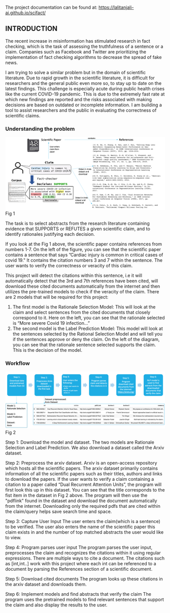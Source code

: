 The project documentation can be found at: https://lalitanjali-ai.github.io/scifact/

## **INTRODUCTION**

The recent increase in misinformation has stimulated research in fact checking, which is the task of assessing the truthfulness of a sentence or a claim.
Companies such as Facebook and Twitter are prioritizing the implementation of fact checking algorithms to decrease the spread of fake news.

I am trying to solve a similar problem but in the domain of scientific literature. 
Due to rapid growth in the scientific literature, it is difficult for researchers and the general public even more so, to stay up to date on the latest findings. This challenge is especially acute during public health crises like the current COVID-19 pandemic. This is due to the extremely fast rate at which new findings are reported and the risks associated with making decisions are based on outdated or incomplete information. 
I am building a tool to assist researchers and the public in evaluating the correctness of scientific claims.

### Understanding the problem

![](.README_images/5c2e82ee.png)
Fig 1

The task is to select abstracts from the research literature containing evidence that SUPPORTS or REFUTES a given scientific claim, and to identify rationales justifying each decision.

If you look at the Fig 1 above, the scientific paper contains references from numbers 1-7.
On the left of the figure, you can see that the scientific paper contains a sentence that says ”Cardiac injury is common in critical cases of covid 19." It contains the citation numbers 3 and 7 within the sentence. 
The user wants to verify the correctness or veracity of this claim.

This project will detect the citations within this sentence, i.e it will automatically detect that the 3rd and 7th references have been cited, will download these cited documents automatically from the internet and then utilizes the pre-trained models to check if the veracity of the claim.
There are 2 models that will be required for this project:
1) The first model is the Rationale Selection Model: 
   This will look at the claim and select sentences from the cited documents that closely correspond to it. Here on the left, you can see that the rationale selected is “More severe Covid 19 infection…”
2) The second model is the Label Prediction Model: 
   This model will look at the sentences selected by the Rational Selection Model and will tell you if the sentences approve or deny the claim. On the left of the diagram, you can see that the rationale sentence selected supports the claim. This is the decision of the model.


### Workflow

![](.README_images/213585e8.png)
Fig 2

Step 1: Download the model and dataset. 
The two models are Rationale Selection and Label Prediction. We also download a dataset called the Arxiv dataset.

Step 2: Preprocess the arxiv dataset.
Arxiv is an open-access repository which hosts all the scientific papers. The arxiv dataset primarily contains information of all the scientific papers such as their titles, authors and links to download the papers.
If the user wants to verify a claim containing a citation to a paper called “Dual Recurrent Attention Units”, the program will first look this up in this dataset. You can see that the title corresponds to the fist item in the dataset in Fig 2 above. The program will then use the "pdflink" found in the dataset and download the document automatically from the internet. 
Downloading only the required pdfs that are cited within the claim/query helps save search time and space.

Step 3: Capture User Input
The user enters the claim(which is a sentence) to be verified.
The user also enters the name of the scientific paper this claim exists in and the number of top matched abstracts the user would like to view.

Step 4: Program parses user input
The program parses the user input, preprocesses the claim and recognizes the citations within it using regular expressions. There are multiple ways to cite a document. The citations such as [int,int..] work with this project where each int can be referenced to a document by parsing the References section of a scientific document.

Step 5: Download cited documents
The program looks up these citations in the arxiv dataset and downloads them.

Step 6: Implement models and find abstracts that verify the claim
The program uses the pretrained models to find relevant sentences that support the claim and also display the results to the user.






